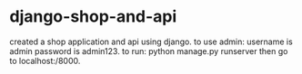 # django-shop-and-api
created a shop application and api using django.
to use admin: username is admin password is admin123.
to run: python manage.py runserver then go to localhost:/8000.
